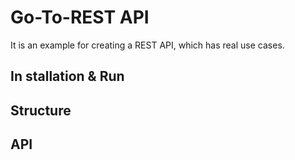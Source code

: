 # Go-To-REST API 
It is an example for creating a REST API, which has real use cases. 


## In stallation & Run



## Structure

## API